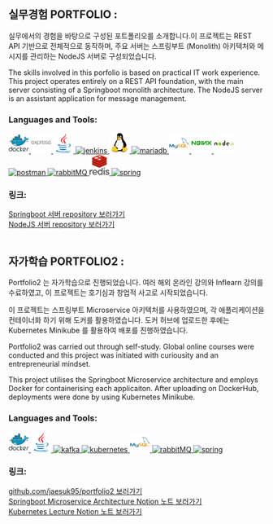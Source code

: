 <h2 align="left">실무경험 PORTFOLIO :</h2>
<p>실무에서의 경험을 바탕으로 구성된 포트폴리오를 소개합니다.이 프로젝트는 REST API 기반으로 전체적으로 동작하며, 주요 서버는 스프링부트 (Monolith) 아키텍처와 메시지를 관리하는 NodeJS 서버로 구성되었습니다.</p>
<p>The skills involved in this porfolio is based on practical IT work experience. This project operates entirely on a REST API foundation, with the main server consisting of a Springboot monolith architecture. The NodeJS server is an assistant application for message management.</p>

<h3 align="left">Languages and Tools:</h3>
    <p align="left"> <a href="https://www.docker.com/" target="_blank" rel="noreferrer"> 
        <img src="https://raw.githubusercontent.com/devicons/devicon/master/icons/docker/docker-original-wordmark.svg" alt="docker" width="40" height="40"/> </a> <a href="https://expressjs.com" target="_blank" rel="noreferrer"> 
        <img src="https://raw.githubusercontent.com/devicons/devicon/master/icons/express/express-original-wordmark.svg" alt="express" width="40" height="40"/> </a> <a href="https://www.java.com" target="_blank" rel="noreferrer"> 
        <img src="https://raw.githubusercontent.com/devicons/devicon/master/icons/java/java-original.svg" alt="java" width="40" height="40"/> </a> <a href="https://www.jenkins.io" target="_blank" rel="noreferrer"> 
        <img src="https://www.vectorlogo.zone/logos/jenkins/jenkins-icon.svg" alt="jenkins" width="40" height="40"/> </a> <a href="https://www.linux.org/" target="_blank" rel="noreferrer">
        <img src="https://raw.githubusercontent.com/devicons/devicon/master/icons/linux/linux-original.svg" alt="linux" width="40" height="40"/> </a> <a href="https://mariadb.org/" target="_blank" rel="noreferrer">
        <img src="https://www.vectorlogo.zone/logos/mariadb/mariadb-icon.svg" alt="mariadb" width="40" height="40"/> </a> <a href="https://www.mysql.com/" target="_blank" rel="noreferrer"> 
        <img src="https://raw.githubusercontent.com/devicons/devicon/master/icons/mysql/mysql-original-wordmark.svg" alt="mysql" width="40" height="40"/> </a> <a href="https://www.nginx.com" target="_blank" rel="noreferrer"> 
        <img src="https://raw.githubusercontent.com/devicons/devicon/master/icons/nginx/nginx-original.svg" alt="nginx" width="40" height="40"/> </a> <a href="https://nodejs.org" target="_blank" rel="noreferrer"> 
        <img src="https://raw.githubusercontent.com/devicons/devicon/master/icons/nodejs/nodejs-original-wordmark.svg" alt="nodejs" width="40" height="40"/> </a> <a href="https://postman.com" target="_blank" rel="noreferrer"> 
        <img src="https://www.vectorlogo.zone/logos/getpostman/getpostman-icon.svg" alt="postman" width="40" height="40"/> </a> <a href="https://www.rabbitmq.com" target="_blank" rel="noreferrer"> 
        <img src="https://www.vectorlogo.zone/logos/rabbitmq/rabbitmq-icon.svg" alt="rabbitMQ" width="40" height="40"/> </a> <a href="https://redis.io" target="_blank" rel="noreferrer"> 
        <img src="https://raw.githubusercontent.com/devicons/devicon/master/icons/redis/redis-original-wordmark.svg" alt="redis" width="40" height="40"/> </a> <a href="https://spring.io/" target="_blank" rel="noreferrer"> 
        <img src="https://www.vectorlogo.zone/logos/springio/springio-icon.svg" alt="spring" width="40" height="40"/> </a> </p>
        
<h3 align="left">링크:</h3>       
<a href="https://github.com/jaesuk95/portfolio-spring-java">Springboot 서버 repository 보러가기</a><br>
<a href="https://github.com/jaesuk95/portfolio-sms-nodejs">NodeJS 서버 repository 보러가기</a>
<br></br> 

<h2 align="left">자가학습 PORTFOLIO2 :</h2>

<p>Portfolio2 는 자가학습으로 진행되었습니다. 여러 해외 온라인 강의와 Inflearn 강의를 수료하였고, 이 프로젝트는 호기심과 창업적 사고로 시작되었습니다.</p>
<p>이 프로젝트는 스프링부트 Microservice 아키텍처를 사용하였으며, 각 애플리케이션을 컨테이너화 하기 위해 도커를 활용하였습니다. 도커 허브에 업로드한 후에는 Kubernetes Minikube 를 활용하여 배포를 진행하였습니다. </p>

<p>Portfolio2 was carried out through self-study. Global online courses were conducted and this project was initiated with curiousity and an entrepreneurial mindset.</p>
<p>This project utilises the Springboot Microservice architecture and employs Docker for containerising each applicaiton. After uploading on DockerHub, deployments were done by using Kubernetes Minikube.</p>

<h3 align="left">Languages and Tools:</h3>
       <p align="left"> <a href="https://www.docker.com/" target="_blank" rel="noreferrer"> 
        <img src="https://raw.githubusercontent.com/devicons/devicon/master/icons/docker/docker-original-wordmark.svg" alt="docker" width="40" height="40"/> </a> <a href="https://www.java.com" target="_blank" rel="noreferrer"> 
        <img src="https://raw.githubusercontent.com/devicons/devicon/master/icons/java/java-original.svg" alt="java" width="40" height="40"/> </a> <a href="https://kafka.apache.org/" target="_blank" rel="noreferrer"> 
        <img src="https://www.vectorlogo.zone/logos/apache_kafka/apache_kafka-icon.svg" alt="kafka" width="40" height="40"/> </a> <a href="https://kubernetes.io" target="_blank" rel="noreferrer"> 
        <img src="https://www.vectorlogo.zone/logos/kubernetes/kubernetes-icon.svg" alt="kubernetes" width="40" height="40"/> </a> <a href="https://www.mysql.com/" target="_blank" rel="noreferrer"> 
        <img src="https://raw.githubusercontent.com/devicons/devicon/master/icons/mysql/mysql-original-wordmark.svg" alt="mysql" width="40" height="40"/> </a> <a href="https://www.rabbitmq.com" target="_blank" rel="noreferrer"> 
        <img src="https://www.vectorlogo.zone/logos/rabbitmq/rabbitmq-icon.svg" alt="rabbitMQ" width="40" height="40"/> </a> <a href="https://spring.io/" target="_blank" rel="noreferrer"> 
        <img src="https://www.vectorlogo.zone/logos/springio/springio-icon.svg" alt="spring" width="40" height="40"/> </a> </p>

<h3 align="left">링크:</h3>       
<a href="https://github.com/jaesuk95/portfolio2-msa">github.com/jaesuk95/portfolio2 보러가기</a><br>
<a href="https://www.notion.so/Inflearn-MSA-bc2e8cac4a8a4f13bf4d52c350a88d7c?pvs=4">Springboot Microservice Architecture Notion 노트 보러가기</a><br>
<a href="https://www.notion.so/Amigos-Kubernetes-281b18b75bcb481c87e4910c6765068b?pvs=4">Kubernetes Lecture Notion 노트 보러가기</a>

<!-- <details>
 <summary><h3>👨‍💻 나의 코딩 시작</h3></summary>
   I started my coding journey started with full of curisority...
</details> -->
